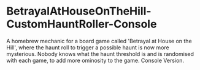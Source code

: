 # BetrayalAtHouseOnTheHill-CustomHauntRoller-Console
 A homebrew mechanic for a board game called 'Betrayal at House on the Hill', where the haunt roll to trigger a possible haunt is now more mysterious. Nobody knows what the haunt threshold is and is randomised with each game, to add more ominosity to the game. Console Version.
